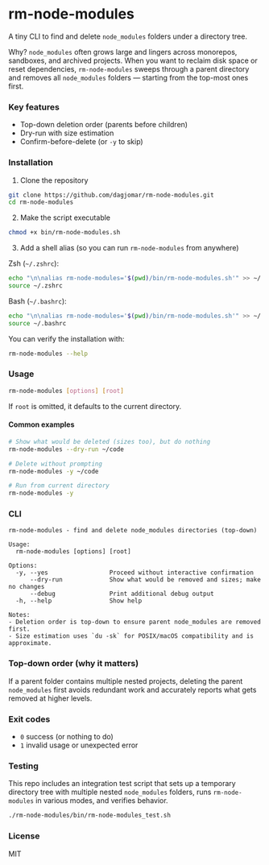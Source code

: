 # rm-node-modules

A tiny CLI to find and delete `node_modules` folders under a directory tree.

Why? `node_modules` often grows large and lingers across monorepos, sandboxes, and archived projects. When you want to reclaim disk space or reset dependencies, `rm-node-modules` sweeps through a parent directory and removes all `node_modules` folders — starting from the top-most ones first.

### Key features

- Top-down deletion order (parents before children)
- Dry-run with size estimation
- Confirm-before-delete (or `-y` to skip)

### Installation

1. Clone the repository

```bash
git clone https://github.com/dagjomar/rm-node-modules.git
cd rm-node-modules
```

2. Make the script executable

```bash
chmod +x bin/rm-node-modules.sh
```

3. Add a shell alias (so you can run `rm-node-modules` from anywhere)

Zsh (`~/.zshrc`):

```bash
echo "\n\nalias rm-node-modules='$(pwd)/bin/rm-node-modules.sh'" >> ~/.zshrc
source ~/.zshrc
```

Bash (`~/.bashrc`):

```bash
echo "\n\nalias rm-node-modules='$(pwd)/bin/rm-node-modules.sh'" >> ~/.bashrc
source ~/.bashrc
```

You can verify the installation with:

```bash
rm-node-modules --help
```

### Usage

```bash
rm-node-modules [options] [root]
```

If `root` is omitted, it defaults to the current directory.

#### Common examples

```bash
# Show what would be deleted (sizes too), but do nothing
rm-node-modules --dry-run ~/code

# Delete without prompting
rm-node-modules -y ~/code

# Run from current directory
rm-node-modules -y
```

### CLI

```text
rm-node-modules - find and delete node_modules directories (top-down)

Usage:
  rm-node-modules [options] [root]

Options:
  -y, --yes                 Proceed without interactive confirmation
      --dry-run             Show what would be removed and sizes; make no changes
      --debug               Print additional debug output
  -h, --help                Show help

Notes:
- Deletion order is top-down to ensure parent node_modules are removed first.
- Size estimation uses `du -sk` for POSIX/macOS compatibility and is approximate.
```

### Top-down order (why it matters)

If a parent folder contains multiple nested projects, deleting the parent `node_modules` first avoids redundant work and accurately reports what gets removed at higher levels.

### Exit codes

- `0` success (or nothing to do)
- `1` invalid usage or unexpected error

### Testing

This repo includes an integration test script that sets up a temporary directory tree with multiple nested `node_modules` folders, runs `rm-node-modules` in various modes, and verifies behavior.

```bash
./rm-node-modules/bin/rm-node-modules_test.sh
```

### License

MIT
